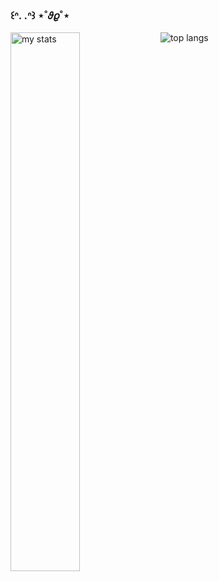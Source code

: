 ### ꒰ᐢ. .ᐢ꒱ ⋆˚𝜗𝜚˚⋆

<img alt="my stats" align="left" width="47%" src="https://github-readme-stats.vercel.app/api?username=petuniadias&show_icons=true&theme=dracula"/>

<img alt="top langs" src="https://github-readme-stats.vercel.app/api/top-langs/?username=petuniadias&layout=compact&theme=dracula"/>
